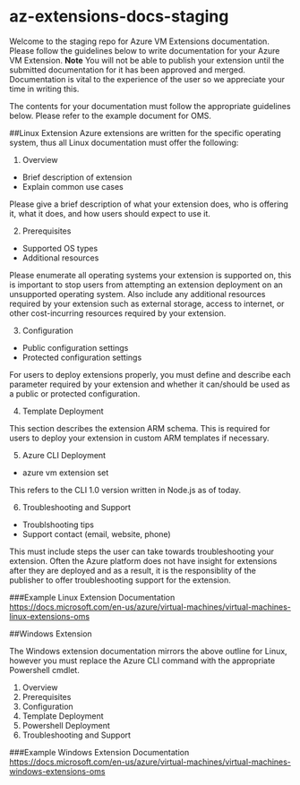 # az-extensions-docs-staging

Welcome to the staging repo for Azure VM Extensions documentation. Please follow the guidelines below to write documentation for your Azure VM Extension.
**Note** You will not be able to publish your extension until the submitted documentation for it has been approved and merged. Documentation is vital to the experience of the user so we appreciate your time in writing this.

The contents for your documentation must follow the appropriate guidelines below. Please refer to the example document for OMS.

##Linux Extension
Azure extensions are written for the specific operating system, thus all Linux documentation must offer the following:

1. Overview
* Brief description of extension
* Explain common use cases

Please give a brief description of what your extension does, who is offering it, what it does, and how users should expect to use it.

2. Prerequisites
* Supported OS types
* Additional resources

Please enumerate all operating systems your extension is supported on, this is important to stop users from attempting an extension deployment on an unsupported operating system.
Also include any additional resources required by your extension such as external storage, access to internet, or other cost-incurring resources required by your extension.

3. Configuration
* Public configuration settings
* Protected configuration settings

For users to deploy extensions properly, you must define and describe each parameter required by your extension and whether it can/should be used as a public or protected configuration.

4. Template Deployment

This section describes the extension ARM schema. This is required for users to deploy your extension in custom ARM templates if necessary.

5. Azure CLI Deployment
* azure vm extension set <resource-group> <vm-name> <extension-name> <extension-publisher-name> <extension-version> <public-settings-file> <private-settings-file>

This refers to the CLI 1.0 version written in Node.js as of today.

6. Troubleshooting and Support
* Troublshooting tips
* Support contact (email, website, phone)

This must include steps the user can take towards troubleshooting your extension. Often the Azure platform does not have insight for extensions after they are deployed and as a result, it is the responsiblity of the publisher to offer troubleshooting support for the extension.

###Example Linux Extension Documentation
https://docs.microsoft.com/en-us/azure/virtual-machines/virtual-machines-linux-extensions-oms

##Windows Extension

The Windows extension documentation mirrors the above outline for Linux, however you must replace the Azure CLI command with the appropriate Powershell cmdlet.

1. Overview
2. Prerequisites
3. Configuration
4. Template Deployment
5. Powershell Deployment
6. Troubleshooting and Support

###Example Windows Extension Documentation
https://docs.microsoft.com/en-us/azure/virtual-machines/virtual-machines-windows-extensions-oms
